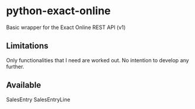 # python-exact-online
Basic wrapper for the Exact Online REST API (v1)

## Limitations
Only functionalities that I need are worked out. No intention to develop any further.

## Available
SalesEntry
SalesEntryLine